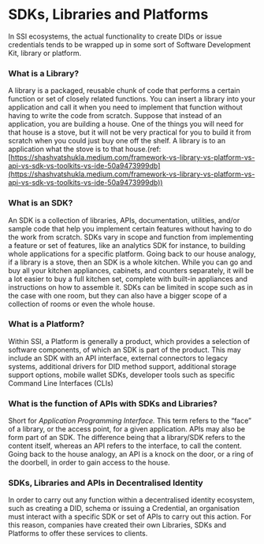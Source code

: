 # SDKs, Libraries and Platforms

In SSI ecosystems, the actual functionality to create DIDs or issue credentials tends to be wrapped up in some sort of Software Development Kit, library or platform.

### What is a Library?

A library is a packaged, reusable chunk of code that performs a certain function or set of closely related functions. You can insert a library into your application and call it when you need to implement that function without having to write the code from scratch. Suppose that instead of an application, you are building a house. One of the things you will need for that house is a stove, but it will not be very practical for you to build it from scratch when you could just buy one off the shelf. A library is to an application what the stove is to that house.(ref: [https://shashvatshukla.medium.com/framework-vs-library-vs-platform-vs-api-vs-sdk-vs-toolkits-vs-ide-50a9473999db](https://shashvatshukla.medium.com/framework-vs-library-vs-platform-vs-api-vs-sdk-vs-toolkits-vs-ide-50a9473999db))

### What is an SDK?

An SDK is a collection of libraries, APIs, documentation, utilities, and/or sample code that help you implement certain features without having to do the work from scratch. SDKs vary in scope and function from implementing a feature or set of features, like an analytics SDK for instance, to building whole applications for a specific platform. Going back to our house analogy, if a library is a stove, then an SDK is a whole kitchen. While you can go and buy all your kitchen appliances, cabinets, and counters separately, it will be a lot easier to buy a full kitchen set, complete with built-in appliances and instructions on how to assemble it. SDKs can be limited in scope such as in the case with one room, but they can also have a bigger scope of a collection of rooms or even the whole house.

### What is a Platform?

Within SSI, a Platform is generally a product, which provides a selection of software components, of which an SDK is part of the product. This may include an SDK with an API interface, external connectors to legacy systems, additional drivers for DID method support, additional storage support options, mobile wallet SDKs, developer tools such as specific Command Line Interfaces (CLIs)

### What is the function of APIs with SDKs and Libraries?

Short for _Application Programming Interface._ This term refers to the “face” of a library, or the access point, for a given application. APIs may also be form part of an SDK. The difference being that a library/SDK refers to the content itself, whereas an API refers to the interface, to call the content. Going back to the house analogy, an API is a knock on the door, or a ring of the doorbell, in order to gain access to the house.

### SDKs, Libraries and APIs in Decentralised Identity

In order to carry out any function within a decentralised identity ecosystem, such as creating a DID, schema or issuing a Credential, an organisation must interact with a specific SDK or set of APIs to carry out this action. For this reason, companies have created their own Libraries, SDKs and Platforms to offer these services to clients.
